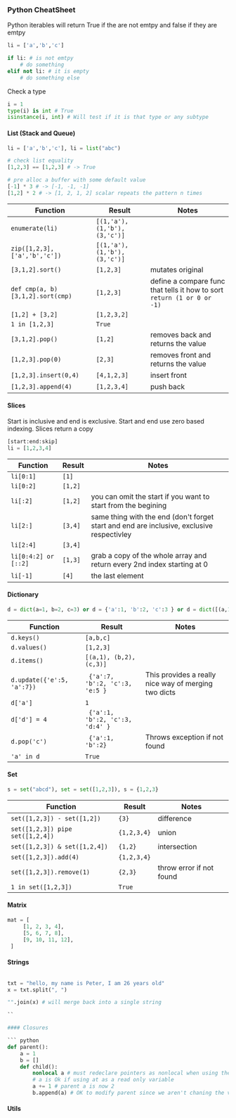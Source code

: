 ### Python CheatSheet

Python iterables will return True if the are not emtpy and false if they are emtpy

```python 
li = ['a','b','c']

if li: # is not emtpy
    # do something
elif not li: # it is empty
    # do something else
```

Check a type

```python
i = 1
type(i) is int # True
isinstance(i, int) # Will test if it is that type or any subtype
```

#### List (Stack and Queue)

```python 
li = ['a','b','c'], li = list("abc")

# check list equality
[1,2,3] == [1,2,3] # -> True

# pre alloc a buffer with some default value
[-1] * 3 # -> [-1, -1, -1]
[1,2] * 2 # -> [1, 2, 1, 2] scalar repeats the pattern n times
```


| Function       | Result | Notes|
| ------------- |-------------|-------------| 
| `enumerate(li)`| `[(1,'a'), (1,'b'), (3,'c')]` | 
| `zip([1,2,3], ['a','b','c'])`| `[(1,'a'), (1,'b'), (3,'c')]` | 
| `[3,1,2].sort()`| `[1,2,3]` | mutates original
| `def cmp(a, b) [3,1,2].sort(cmp)`| `[1,2,3]` | define a compare func that tells it how to sort `return (1 or 0 or -1)`
| `[1,2] + [3,2]`| `[1,2,3,2]` | 
| `1 in [1,2,3]`| `True` | 
| `[3,1,2].pop()`| `[1,2]` | removes back and returns the value
| `[1,2,3].pop(0)`| `[2,3]` | removes front and returns the value
| `[1,2,3].insert(0,4)`| `[4,1,2,3]` | insert front
| `[1,2,3].append(4)`| `[1,2,3,4]` | push back

#### Slices

Start is inclusive and end is exclusive. Start and end use zero based indexing.
Slices return a copy

```python
[start:end:skip] 
li = [1,2,3,4]
```

| Function       | Result | Notes|
| ------------- |-------------|-------------| 
| `li[0:1]`| `[1]` | 
| `li[0:2]`| `[1,2]` | 
| `li[:2]`| `[1,2]` | you can omit the start if you want to start from the begining
| `li[2:]`| `[3,4]` | same thing with the end (don't forget start and end are inclusive, exclusive respectivley
| `li[2:4]`| `[3,4]` | 
| `li[0:4:2] or [::2]`| `[1,3]` | grab a copy of the whole array and return every 2nd index starting at 0
| `li[-1]`| `[4]` | the last element 



#### Dictionary

```python 
d = dict(a=1, b=2, c=3) or d = {'a':1, 'b':2, 'c':3 } or d = dict([(a,1), (b,2), (c,3)])
```

| Function       | Result | Notes|
| ------------- |-------------|-------------| 
| `d.keys()`| `[a,b,c]` | 
| `d.values()`| `[1,2,3]` | 
| `d.items()`| `[(a,1), (b,2), (c,3)]` | 
| `d.update({'e':5, 'a':7})`| ` {'a':7, 'b':2, 'c':3, 'e:5 }` | This provides a really nice way of merging two dicts
| `d['a']`| `1` | 
| `d['d'] = 4`| ` {'a':1, 'b':2, 'c':3, 'd:4' }` | 
| `d.pop('c')`| ` {'a':1, 'b':2}` | Throws exception if not found
| `'a' in d`| `True` | 

#### Set

```python 
s = set("abcd"), set = set([1,2,3]), s = {1,2,3}
```

| Function       | Result | Notes|
| ------------- |-------------|-------------| 
| `set([1,2,3]) - set([1,2])`| `{3}` | difference
| `set([1,2,3]) pipe set([1,2,4])`| `{1,2,3,4}` | union
| `set([1,2,3]) & set([1,2,4])`| `{1,2}` | intersection
| `set([1,2,3]).add(4)`| `{1,2,3,4}` | 
| `set([1,2,3]).remove(1)`| `{2,3}` | throw error if not found
| `1 in set([1,2,3])`| `True` | 


#### Matrix

```python
mat = [
     [1, 2, 3, 4],
     [5, 6, 7, 8],
     [9, 10, 11, 12],
 ]
```

#### Strings

``` python 

txt = "hello, my name is Peter, I am 26 years old"
x = txt.split(", ")

"".join(x) # will merge back into a single string

``

#### Closures

``` python
def parent():
    a = 1
    b = []
    def child():
        nonlocal a # must redeclare pointers as nonlocal when using them within a closure if trying to modify
        # a is Ok if using at as a read only variable
        a += 1 # parent a is now 2
        b.append(a) # OK to modify parent since we aren't chaning the value of b
```

#### Utils


